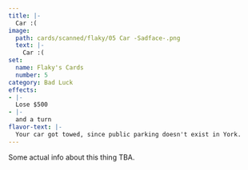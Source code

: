 ```yaml
---
title: |-
  Car :(
image: 
  path: cards/scanned/flaky/05 Car -Sadface-.png
  text: |-
    Car :(
set:
  name: Flaky's Cards
  number: 5
category: Bad Luck
effects: 
- |-
  Lose $500
- |-
  and a turn
flavor-text: |-
  Your car got towed, since public parking doesn't exist in York.
---
```

Some actual info about this thing TBA.
